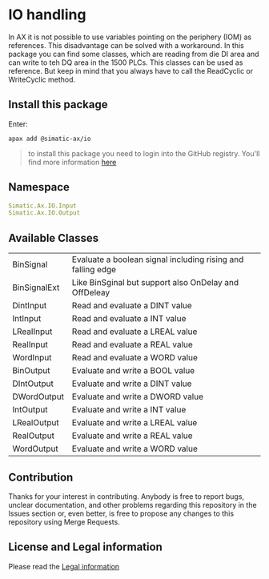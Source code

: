 # IO handling

In AX it is not possible to use variables pointing on the periphery (IOM) as references. This disadvantage can be solved with a workaround. In this package you can find some classes, which are reading from die DI area and can write to teh DQ area in the 1500 PLCs. This classes can be used as reference. But keep in mind that you always have to call the ReadCyclic or WriteCyclic method.

## Install this package

Enter:

```cli
apax add @simatic-ax/io
```

> to install this package you need to login into the GitHub registry. You'll find more information [here](https://github.com/simatic-ax/.sharedstuff/blob/main/doc/personalaccesstoken.md)

## Namespace

```yml
Simatic.Ax.IO.Input
Simatic.Ax.IO.Output
```

## Available Classes

|||
|-|-|
|BinSignal      | Evaluate a boolean signal including rising and falling edge |
|BinSignalExt   | Like BinSginal but support also OnDelay and OffDeleay |
|DintInput      | Read and evaluate a DINT value|
|IntInput       | Read and evaluate a INT value|
|LRealInput     | Read and evaluate a LREAL value |
|RealInput      | Read and evaluate a REAL value |
|WordInput      | Read and evaluate a WORD value |
|BinOutput      | Evaluate and write a BOOL value |
|DIntOutput      | Evaluate and write a DINT value |
|DWordOutput      | Evaluate and write a DWORD value |
|IntOutput      | Evaluate and write a INT value |
|LRealOutput      | Evaluate and write a LREAL value |
|RealOutput      | Evaluate and write a REAL value |
|WordOutput      | Evaluate and write a WORD value |

## Contribution

Thanks for your interest in contributing. Anybody is free to report bugs, unclear documentation, and other problems regarding this repository in the Issues section or, even better, is free to propose any changes to this repository using Merge Requests.

## License and Legal information

Please read the [Legal information](LICENSE.md)
